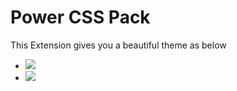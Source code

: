 # Power CSS Pack

This Extension gives you a beautiful theme as below
- ![](https://firebasestorage.googleapis.com/v0/b/firescript-577a2.appspot.com/o/imgs%2Fapp%2FExploreSpace%2FQ4yFP77ir3.png?alt=media&token=ff1ec506-604e-44d0-8856-e58b22931fe5)
- ![](https://firebasestorage.googleapis.com/v0/b/firescript-577a2.appspot.com/o/imgs%2Fapp%2FExploreSpace%2FD1jUpwvT8k.png?alt=media&token=ad4b475e-062f-4527-97ea-323a068d9bba)

